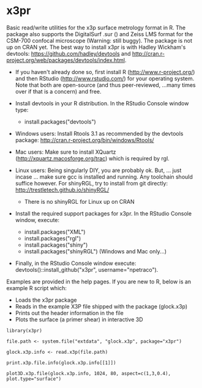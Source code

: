 # x3pr 

Basic read/write utilities for the x3p surface metrology format in R. The package also supports the DigitalSurf .sur () and Zeiss LMS format for the CSM-700 confocal microscope (Warning: still buggy). The package is not up on CRAN yet. 
The best way to install x3pr is with Hadley Wickham's devtools: https://github.com/hadley/devtools 
and http://cran.r-project.org/web/packages/devtools/index.html. 

* If you haven't already done so, first install R (http://www.r-project.org/) and then RStudio (http://www.rstudio.com/) for your operating system. Note that both are open-source (and thus peer-reviewed, ...many times over if that is a concern) and free. 

* Install devtools in your R distribution. In the RStudio Console window type:
  * install.packages("devtools")

* Windows users: Install Rtools 3.1 as recommended by the devtools package: http://cran.r-project.org/bin/windows/Rtools/ 

* Mac users: Make sure to install XQuartz (http://xquartz.macosforge.org/trac) which is required by rgl.

* Linux users: Being singularly DIY, you are probably ok. But, ... just incase ... make sure gcc is installed and running. Any toolchain should suffice however. For shinyRGL, try to install from git directly: http://trestletech.github.io/shinyRGL/
  * There is no shinyRGL for Linux up on CRAN

* Install the required support packages for x3pr. In the RStudio Console window, execute:
  * install.packages("XML")
  * install.packages("rgl")
  * install.packages("shiny")
  * install.packages("shinyRGL") (Windows and Mac only...)

* Finally, in the RStudio Console window execute: devtools()::install_github("x3pr", username="npetraco").

Examples are provided in the help pages. If you are new to R, below is an example R script which:

* Loads the x3pr package
* Reads in the example X3P file shipped with the package (glock.x3p)
* Prints out the header information in the file
* Plots the surface (a primer shear) in interactive 3D

`library(x3pr)`

`file.path <- system.file("extdata", "glock.x3p", package="x3pr")`

`glock.x3p.info <- read.x3p(file.path)`

`print.x3p.file.info(glock.x3p.info[[1]])`

`plot3D.x3p.file(glock.x3p.info, 1024, 80, aspect=c(1,3,0.4), plot.type="surface")`
